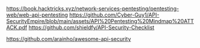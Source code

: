 https://book.hacktricks.xyz/network-services-pentesting/pentesting-web/web-api-pentesting
https://github.com/Cyber-Guy1/API-SecurityEmpire/blob/main/assets/API%20Pentesting%20Mindmap%20ATTACK.pdf
https://github.com/shieldfy/API-Security-Checklist

https://github.com/arainho/awesome-api-security